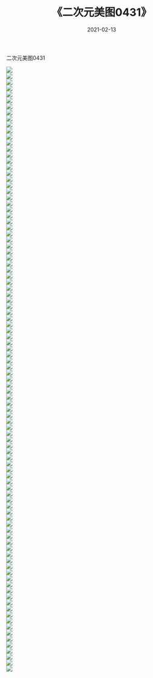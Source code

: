﻿---
layout: post
title:  《二次元美图0431》
date:   2021-02-13
img: http://imgx.orgx.ga/二次元/2021/二次元美图0431/000.jpg
categories: [美女, 清纯, 唯美]
---

二次元美图0431

 ![](http://imgx.orgx.ga/二次元/2021/二次元美图0431/001.jpg) <br>![](http://imgx.orgx.ga/二次元/2021/二次元美图0431/002.jpg) <br>![](http://imgx.orgx.ga/二次元/2021/二次元美图0431/003.jpg) <br>![](http://imgx.orgx.ga/二次元/2021/二次元美图0431/004.jpg) <br>![](http://imgx.orgx.ga/二次元/2021/二次元美图0431/005.jpg) <br>![](http://imgx.orgx.ga/二次元/2021/二次元美图0431/006.jpg) <br>![](http://imgx.orgx.ga/二次元/2021/二次元美图0431/007.jpg) <br>![](http://imgx.orgx.ga/二次元/2021/二次元美图0431/008.jpg) <br>![](http://imgx.orgx.ga/二次元/2021/二次元美图0431/009.jpg) <br>![](http://imgx.orgx.ga/二次元/2021/二次元美图0431/010.jpg) <br>![](http://imgx.orgx.ga/二次元/2021/二次元美图0431/011.jpg) <br>![](http://imgx.orgx.ga/二次元/2021/二次元美图0431/012.jpg) <br>![](http://imgx.orgx.ga/二次元/2021/二次元美图0431/013.jpg) <br>![](http://imgx.orgx.ga/二次元/2021/二次元美图0431/014.jpg) <br>![](http://imgx.orgx.ga/二次元/2021/二次元美图0431/015.jpg) <br>![](http://imgx.orgx.ga/二次元/2021/二次元美图0431/016.jpg) <br>![](http://imgx.orgx.ga/二次元/2021/二次元美图0431/017.jpg) <br>![](http://imgx.orgx.ga/二次元/2021/二次元美图0431/018.jpg) <br>![](http://imgx.orgx.ga/二次元/2021/二次元美图0431/019.jpg) <br>![](http://imgx.orgx.ga/二次元/2021/二次元美图0431/020.jpg) <br>![](http://imgx.orgx.ga/二次元/2021/二次元美图0431/021.jpg) <br>![](http://imgx.orgx.ga/二次元/2021/二次元美图0431/022.jpg) <br>![](http://imgx.orgx.ga/二次元/2021/二次元美图0431/023.jpg) <br>![](http://imgx.orgx.ga/二次元/2021/二次元美图0431/024.jpg) <br>![](http://imgx.orgx.ga/二次元/2021/二次元美图0431/025.jpg) <br>![](http://imgx.orgx.ga/二次元/2021/二次元美图0431/026.jpg) <br>![](http://imgx.orgx.ga/二次元/2021/二次元美图0431/027.jpg) <br>![](http://imgx.orgx.ga/二次元/2021/二次元美图0431/028.jpg) <br>![](http://imgx.orgx.ga/二次元/2021/二次元美图0431/029.jpg) <br>![](http://imgx.orgx.ga/二次元/2021/二次元美图0431/030.jpg) <br>![](http://imgx.orgx.ga/二次元/2021/二次元美图0431/031.jpg) <br>![](http://imgx.orgx.ga/二次元/2021/二次元美图0431/032.jpg) <br>![](http://imgx.orgx.ga/二次元/2021/二次元美图0431/033.jpg) <br>![](http://imgx.orgx.ga/二次元/2021/二次元美图0431/034.jpg) <br>![](http://imgx.orgx.ga/二次元/2021/二次元美图0431/035.jpg) <br>![](http://imgx.orgx.ga/二次元/2021/二次元美图0431/036.jpg) <br>![](http://imgx.orgx.ga/二次元/2021/二次元美图0431/037.jpg) <br>![](http://imgx.orgx.ga/二次元/2021/二次元美图0431/038.jpg) <br>![](http://imgx.orgx.ga/二次元/2021/二次元美图0431/039.jpg) <br>![](http://imgx.orgx.ga/二次元/2021/二次元美图0431/040.jpg) <br>![](http://imgx.orgx.ga/二次元/2021/二次元美图0431/041.jpg) <br>![](http://imgx.orgx.ga/二次元/2021/二次元美图0431/042.jpg) <br>![](http://imgx.orgx.ga/二次元/2021/二次元美图0431/043.jpg) <br>![](http://imgx.orgx.ga/二次元/2021/二次元美图0431/044.jpg) <br>![](http://imgx.orgx.ga/二次元/2021/二次元美图0431/045.jpg) <br>![](http://imgx.orgx.ga/二次元/2021/二次元美图0431/046.jpg) <br>![](http://imgx.orgx.ga/二次元/2021/二次元美图0431/047.jpg) <br>![](http://imgx.orgx.ga/二次元/2021/二次元美图0431/048.jpg) <br>![](http://imgx.orgx.ga/二次元/2021/二次元美图0431/049.jpg) <br>![](http://imgx.orgx.ga/二次元/2021/二次元美图0431/050.jpg) <br>![](http://imgx.orgx.ga/二次元/2021/二次元美图0431/051.jpg) <br>![](http://imgx.orgx.ga/二次元/2021/二次元美图0431/052.jpg) <br>![](http://imgx.orgx.ga/二次元/2021/二次元美图0431/053.jpg) <br>![](http://imgx.orgx.ga/二次元/2021/二次元美图0431/054.jpg) <br>![](http://imgx.orgx.ga/二次元/2021/二次元美图0431/055.jpg) <br>![](http://imgx.orgx.ga/二次元/2021/二次元美图0431/056.jpg) <br>![](http://imgx.orgx.ga/二次元/2021/二次元美图0431/057.jpg) <br>![](http://imgx.orgx.ga/二次元/2021/二次元美图0431/058.jpg) <br>![](http://imgx.orgx.ga/二次元/2021/二次元美图0431/059.jpg) <br>![](http://imgx.orgx.ga/二次元/2021/二次元美图0431/060.jpg) <br>![](http://imgx.orgx.ga/二次元/2021/二次元美图0431/061.jpg) <br>![](http://imgx.orgx.ga/二次元/2021/二次元美图0431/062.jpg) <br>![](http://imgx.orgx.ga/二次元/2021/二次元美图0431/063.jpg) <br>![](http://imgx.orgx.ga/二次元/2021/二次元美图0431/064.jpg) <br>![](http://imgx.orgx.ga/二次元/2021/二次元美图0431/065.jpg) <br>![](http://imgx.orgx.ga/二次元/2021/二次元美图0431/066.jpg) <br>![](http://imgx.orgx.ga/二次元/2021/二次元美图0431/067.jpg) <br>![](http://imgx.orgx.ga/二次元/2021/二次元美图0431/068.jpg) <br>![](http://imgx.orgx.ga/二次元/2021/二次元美图0431/069.jpg) <br>![](http://imgx.orgx.ga/二次元/2021/二次元美图0431/070.jpg) <br>![](http://imgx.orgx.ga/二次元/2021/二次元美图0431/071.jpg) <br>![](http://imgx.orgx.ga/二次元/2021/二次元美图0431/072.jpg) <br>![](http://imgx.orgx.ga/二次元/2021/二次元美图0431/073.jpg) <br>![](http://imgx.orgx.ga/二次元/2021/二次元美图0431/074.jpg) <br>![](http://imgx.orgx.ga/二次元/2021/二次元美图0431/075.jpg) <br>![](http://imgx.orgx.ga/二次元/2021/二次元美图0431/076.jpg) <br>![](http://imgx.orgx.ga/二次元/2021/二次元美图0431/077.jpg) <br>![](http://imgx.orgx.ga/二次元/2021/二次元美图0431/078.jpg) <br>![](http://imgx.orgx.ga/二次元/2021/二次元美图0431/079.jpg) <br>![](http://imgx.orgx.ga/二次元/2021/二次元美图0431/080.jpg) <br>![](http://imgx.orgx.ga/二次元/2021/二次元美图0431/081.jpg) <br>![](http://imgx.orgx.ga/二次元/2021/二次元美图0431/082.jpg) <br>![](http://imgx.orgx.ga/二次元/2021/二次元美图0431/083.jpg) <br>![](http://imgx.orgx.ga/二次元/2021/二次元美图0431/084.jpg) <br>![](http://imgx.orgx.ga/二次元/2021/二次元美图0431/085.jpg) <br>![](http://imgx.orgx.ga/二次元/2021/二次元美图0431/086.jpg) <br>![](http://imgx.orgx.ga/二次元/2021/二次元美图0431/087.jpg) <br>![](http://imgx.orgx.ga/二次元/2021/二次元美图0431/088.jpg) <br>![](http://imgx.orgx.ga/二次元/2021/二次元美图0431/089.jpg) <br>![](http://imgx.orgx.ga/二次元/2021/二次元美图0431/090.jpg) <br>![](http://imgx.orgx.ga/二次元/2021/二次元美图0431/091.jpg) <br>![](http://imgx.orgx.ga/二次元/2021/二次元美图0431/092.jpg) <br>![](http://imgx.orgx.ga/二次元/2021/二次元美图0431/093.jpg) <br>![](http://imgx.orgx.ga/二次元/2021/二次元美图0431/094.jpg) <br>![](http://imgx.orgx.ga/二次元/2021/二次元美图0431/095.jpg) <br>![](http://imgx.orgx.ga/二次元/2021/二次元美图0431/096.jpg) <br>![](http://imgx.orgx.ga/二次元/2021/二次元美图0431/097.jpg) <br>![](http://imgx.orgx.ga/二次元/2021/二次元美图0431/098.jpg) <br>![](http://imgx.orgx.ga/二次元/2021/二次元美图0431/099.jpg) <br>![](http://imgx.orgx.ga/二次元/2021/二次元美图0431/100.jpg) <br>